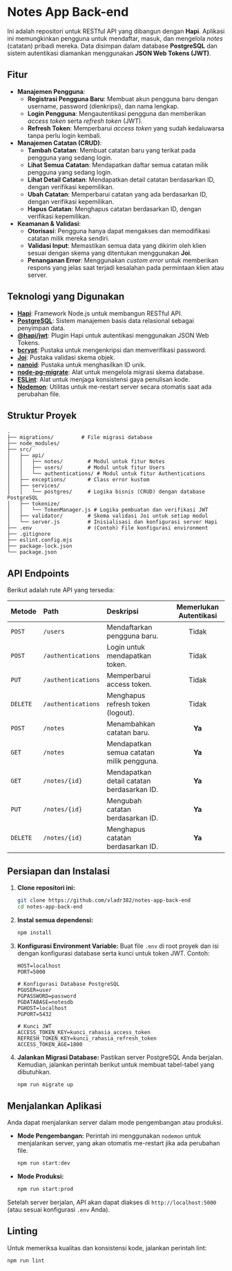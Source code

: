 # Notes App Back-end

Ini adalah repositori untuk RESTful API yang dibangun dengan **Hapi**. Aplikasi ini memungkinkan pengguna untuk mendaftar, masuk, dan mengelola *notes* (catatan) pribadi mereka. Data disimpan dalam database **PostgreSQL** dan sistem autentikasi diamankan menggunakan **JSON Web Tokens (JWT)**.

## Fitur

  * **Manajemen Pengguna**:
      * **Registrasi Pengguna Baru**: Membuat akun pengguna baru dengan username, password (dienkripsi), dan nama lengkap.
      * **Login Pengguna**: Mengautentikasi pengguna dan memberikan *access token* serta *refresh token* (JWT).
      * **Refresh Token**: Memperbarui *access token* yang sudah kedaluwarsa tanpa perlu login kembali.
  * **Manajemen Catatan (CRUD)**:
      * **Tambah Catatan**: Membuat catatan baru yang terikat pada pengguna yang sedang login.
      * **Lihat Semua Catatan**: Mendapatkan daftar semua catatan milik pengguna yang sedang login.
      * **Lihat Detail Catatan**: Mendapatkan detail catatan berdasarkan ID, dengan verifikasi kepemilikan.
      * **Ubah Catatan**: Memperbarui catatan yang ada berdasarkan ID, dengan verifikasi kepemilikan.
      * **Hapus Catatan**: Menghapus catatan berdasarkan ID, dengan verifikasi kepemilikan.
  * **Keamanan & Validasi**:
      * **Otorisasi**: Pengguna hanya dapat mengakses dan memodifikasi catatan milik mereka sendiri.
      * **Validasi Input**: Memastikan semua data yang dikirim oleh klien sesuai dengan skema yang ditentukan menggunakan **Joi**.
      * **Penanganan Error**: Menggunakan *custom error* untuk memberikan respons yang jelas saat terjadi kesalahan pada permintaan klien atau server.

## Teknologi yang Digunakan

  * **[Hapi](https://hapi.dev/)**: Framework Node.js untuk membangun RESTful API.
  * **[PostgreSQL](https://www.postgresql.org/)**: Sistem manajemen basis data relasional sebagai penyimpan data.
  * **[@hapi/jwt](https://github.com/hapijs/jwt)**: Plugin Hapi untuk autentikasi menggunakan JSON Web Tokens.
  * **[bcrypt](https://www.npmjs.com/package/bcrypt)**: Pustaka untuk mengenkripsi dan memverifikasi password.
  * **[Joi](https://joi.dev/)**: Pustaka validasi skema objek.
  * **[nanoid](https://github.com/ai/nanoid)**: Pustaka untuk menghasilkan ID unik.
  * **[node-pg-migrate](https://github.com/salsita/node-pg-migrate)**: Alat untuk mengelola migrasi skema database.
  * **[ESLint](https://eslint.org/)**: Alat untuk menjaga konsistensi gaya penulisan kode.
  * **[Nodemon](https://nodemon.io/)**: Utilitas untuk me-restart server secara otomatis saat ada perubahan file.

## Struktur Proyek

```
.
├── migrations/         # File migrasi database
├── node_modules/
├── src/
│   ├── api/
│   │   ├── notes/        # Modul untuk fitur Notes
│   │   ├── users/        # Modul untuk fitur Users
│   │   └── authentications/ # Modul untuk fitur Authentications
│   ├── exceptions/       # Class error kustom
│   ├── services/
│   │   └── postgres/     # Logika bisnis (CRUD) dengan database PostgreSQL
│   ├── tokenize/
│   │   └── TokenManager.js # Logika pembuatan dan verifikasi JWT
│   ├── validator/        # Skema validasi Joi untuk setiap modul
│   └── server.js         # Inisialisasi dan konfigurasi server Hapi
├── .env                  # (Contoh) File konfigurasi environment
├── .gitignore
├── eslint.config.mjs
├── package-lock.json
└── package.json
```

## API Endpoints

Berikut adalah rute API yang tersedia:

| Metode | Path | Deskripsi | Memerlukan Autentikasi |
| :--- | :--- | :--- |:---:|
| `POST` | `/users` | Mendaftarkan pengguna baru. | Tidak |
| `POST`| `/authentications` | Login untuk mendapatkan token. | Tidak |
| `PUT`| `/authentications` | Memperbarui access token. | Tidak |
| `DELETE`| `/authentications` | Menghapus refresh token (logout). | Tidak |
| `POST` | `/notes` | Menambahkan catatan baru. | **Ya** |
| `GET` | `/notes` | Mendapatkan semua catatan milik pengguna. | **Ya** |
| `GET` | `/notes/{id}` | Mendapatkan detail catatan berdasarkan ID. | **Ya** |
| `PUT` | `/notes/{id}` | Mengubah catatan berdasarkan ID. | **Ya** |
| `DELETE`| `/notes/{id}`| Menghapus catatan berdasarkan ID. | **Ya** |

## Persiapan dan Instalasi

1.  **Clone repositori ini:**

    ```bash
    git clone https://github.com/vladr382/notes-app-back-end
    cd notes-app-back-end
    ```

2.  **Instal semua dependensi:**

    ```bash
    npm install
    ```

3.  **Konfigurasi Environment Variable:**
    Buat file `.env` di root proyek dan isi dengan konfigurasi database serta kunci untuk token JWT. Contoh:

    ```.env
    HOST=localhost
    PORT=5000

    # Konfigurasi Database PostgreSQL
    PGUSER=user
    PGPASSWORD=password
    PGDATABASE=notesdb
    PGHOST=localhost
    PGPORT=5432

    # Kunci JWT
    ACCESS_TOKEN_KEY=kunci_rahasia_access_token
    REFRESH_TOKEN_KEY=kunci_rahasia_refresh_token
    ACCESS_TOKEN_AGE=1800
    ```

4.  **Jalankan Migrasi Database:**
    Pastikan server PostgreSQL Anda berjalan. Kemudian, jalankan perintah berikut untuk membuat tabel-tabel yang dibutuhkan.

    ```bash
    npm run migrate up
    ```

## Menjalankan Aplikasi

Anda dapat menjalankan server dalam mode pengembangan atau produksi.

  * **Mode Pengembangan:**
    Perintah ini menggunakan `nodemon` untuk menjalankan server, yang akan otomatis me-restart jika ada perubahan file.

    ```bash
    npm run start:dev
    ```

  * **Mode Produksi:**

    ```bash
    npm run start:prod
    ```

Setelah server berjalan, API akan dapat diakses di `http://localhost:5000` (atau sesuai konfigurasi `.env` Anda).

## Linting

Untuk memeriksa kualitas dan konsistensi kode, jalankan perintah lint:

```bash
npm run lint
```
